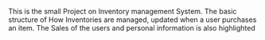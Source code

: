This is the small Project on Inventory management System.
The basic structure of How Inventories are managed, updated when a user purchases an item.
The Sales of the users and personal information is also highlighted
